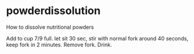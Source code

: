 # powderdissolution
How to dissolve nutritional powders

Add to cup 7/9 full. let sit 30 sec, stir with normal fork around 40 seconds, keep fork in 2 minutes. Remove fork. Drink. 
